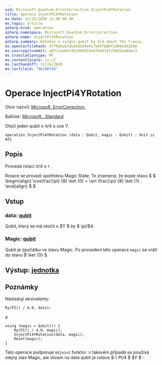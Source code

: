 ```yaml
---
uid: Microsoft.Quantum.ErrorCorrection.InjectPi4YRotation
title: Operace InjectPi4YRotation
ms.date: 11/25/2020 12:00:00 AM
ms.topic: article
qsharp.kind: operation
qsharp.namespace: Microsoft.Quantum.ErrorCorrection
qsharp.name: InjectPi4YRotation
qsharp.summary: Rotates a single qubit by π/4 about the Y-axis.
ms.openlocfilehash: 4ff0abe67a6d18204e417a45f8d8f1d092d02b88
ms.sourcegitcommit: a87c1aa8e7453360025e47ba614f25b02ea84ec3
ms.translationtype: MT
ms.contentlocale: cs-CZ
ms.lasthandoff: 11/26/2020
ms.locfileid: "96200794"
---
```

# <a name="injectpi4yrotation-operation"></a>Operace InjectPi4YRotation

Obor názvů: [Microsoft. ErrorCorrection.](xref:Microsoft.Quantum.ErrorCorrection)

Balíček: [Microsoft.. Standard](https://nuget.org/packages/Microsoft.Quantum.Standard)


Otočí jeden qubit o π/4 o ose Y.

```qsharp
operation InjectPi4YRotation (data : Qubit, magic : Qubit) : Unit is Adj
```


## <a name="description"></a>Popis

Provede rotaci π/4 o `Y` .

Rotace se provádí spotřebou Magic State; To znamená, že kopie stavu $ $ \begin{align} \cos\frac{\pi} {8} \ket {0} + \sin \frac{\pi} {8} \ket {1} .
\end{align} $ $

## <a name="input"></a>Vstup

### <a name="data--qubit"></a>data: [qubit](xref:microsoft.quantum.lang-ref.qubit)

Qubit, který se má otočit o $Y $ by $ \pi/$4.


### <a name="magic--qubit"></a>Magic: [qubit](xref:microsoft.quantum.lang-ref.qubit)

Qubit je zpočátku ve stavu Magic. Po provedení této operace `magic` se vrátí do stavu $ \ket {0} $.



## <a name="output--unit"></a>Výstup: [jednotka](xref:microsoft.quantum.lang-ref.unit)



## <a name="remarks"></a>Poznámky

Následují ekvivalenty:

```qsharp
Ry(PI() / 4.0, data);
```

a

```qsharp
using (magic = Qubit()) {
    Ry(PI() / 4.0, magic);
    InjectPi4YRotation(data, magic);
    Reset(magic);
}
```

Tato operace podporuje `Adjoint` funktor. v takovém případě se používá stejný stav Magic, ale vlivem na data qubit je rotace $-\ PI/4 $ $Y $-.